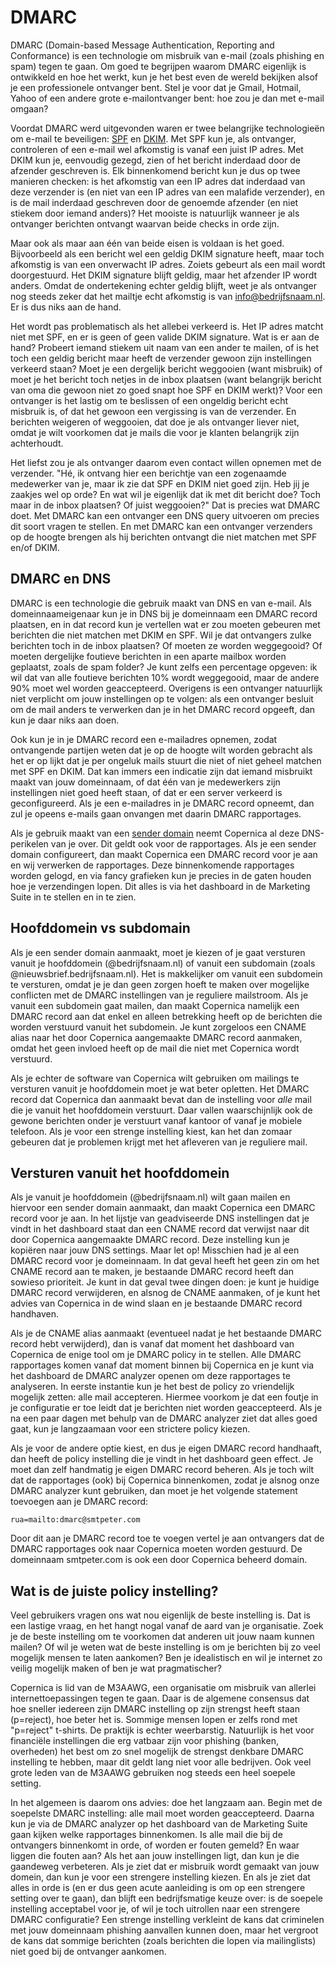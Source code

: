 # DMARC

DMARC (Domain-based Message Authentication, Reporting and Conformance) is een
technologie om misbruik van e-mail (zoals phishing en spam) tegen te gaan. Om 
goed te begrijpen waarom DMARC eigenlijk is ontwikkeld en hoe het werkt, kun je 
het best even de wereld bekijken alsof je een professionele ontvanger bent. Stel 
je voor dat je Gmail, Hotmail, Yahoo of een andere grote e-mailontvanger bent: 
hoe zou je dan met e-mail omgaan?

Voordat DMARC werd uitgevonden waren er twee belangrijke technologieën om e-mail
te beveiligen: [SPF](spf) en [DKIM](dkim). Met SPF kun je, als ontvanger, 
controleren of een e-mail wel afkomstig is vanaf een juist IP adres. Met DKIM kun
je, eenvoudig gezegd, zien of het bericht inderdaad door de afzender geschreven is. 
Elk binnenkomend bericht kun je dus op twee manieren checken: is het afkomstig 
van een IP adres dat inderdaad van deze verzender is (en niet van een IP adres van 
een malafide verzender), en is de mail inderdaad geschreven door de genoemde 
afzender (en niet stiekem door iemand anders)? Het mooiste is natuurlijk 
wanneer je als ontvanger berichten ontvangt waarvan beide checks in orde zijn.

Maar ook als maar aan één van beide eisen is voldaan is het goed. Bijvoorbeeld
als een bericht wel een geldig DKIM signature heeft, maar toch afkomstig is van
een onverwacht IP adres. Zoiets gebeurt als een mail wordt doorgestuurd. Het DKIM
signature blijft geldig, maar het afzender IP wordt anders. Omdat de ondertekening
echter geldig blijft, weet je als ontvanger nog steeds zeker dat het mailtje echt
afkomstig is van info@bedrijfsnaam.nl. Er is dus niks aan de hand.

Het wordt pas problematisch als het allebei verkeerd is. Het IP adres matcht
niet met SPF, en er is geen of geen valide DKIM signature. Wat is er aan de hand?
Probeert iemand stiekem uit naam van een ander te mailen, of is het
toch een geldig bericht maar heeft de verzender gewoon zijn instellingen verkeerd
staan? Moet je een dergelijk bericht weggooien (want misbruik) of moet je het
bericht toch netjes in de inbox plaatsen (want belangrijk bericht van oma die
gewoon niet zo goed snapt hoe SPF en DKIM werkt)? Voor een ontvanger is het
lastig om te beslissen of een ongeldig bericht echt misbruik is, of dat het gewoon
een vergissing is van de verzender. En berichten weigeren of weggooien, dat doe je 
als ontvanger liever niet, omdat je wilt voorkomen dat je mails die voor je klanten
belangrijk zijn achterhoudt.

Het liefst zou je als ontvanger daarom even contact willen opnemen met de verzender.
"Hé, ik ontvang hier een berichtje van een zogenaamde medewerker van je, maar ik 
zie dat SPF en DKIM niet goed zijn. Heb jij je zaakjes wel op orde? En wat wil 
je eigenlijk dat ik met dit bericht doe? Toch maar in de inbox plaatsen? Of 
juist weggooien?" Dat is precies wat DMARC doet. Met DMARC kan een ontvanger een 
DNS query uitvoeren om precies dit soort vragen te stellen. En met DMARC kan een
ontvanger verzenders op de hoogte brengen als hij berichten ontvangt die niet
matchen met SPF en/of DKIM.


## DMARC en DNS

DMARC is een technologie die gebruik maakt van DNS en van e-mail. Als domeinnaameigenaar
kun je in DNS bij je domeinnaam een DMARC record plaatsen, en in dat record kun 
je vertellen wat er zou moeten gebeuren met berichten die niet matchen met DKIM en SPF.
Wil je dat ontvangers zulke berichten toch in de inbox plaatsen? Of moeten ze worden
weggegooid? Of moeten dergelijke foutieve berichten in een aparte mailbox worden
geplaatst, zoals de spam folder? Je kunt zelfs een percentage opgeven: ik wil dat
van alle foutieve berichten 10% wordt weggegooid, maar de andere 90% moet wel
worden geaccepteerd. Overigens is een ontvanger natuurlijk niet verplicht om jouw 
instellingen op te volgen: als een ontvanger besluit om de mail anders
te verwerken dan je in het DMARC record opgeeft, dan kun je daar niks aan doen.

Ook kun je in je DMARC record een e-mailadres opnemen, zodat ontvangende partijen
weten dat je op de hoogte wilt worden gebracht als het er op lijkt dat je per 
ongeluk mails stuurt die niet of niet geheel matchen met SPF en DKIM. Dat kan 
immers een indicatie zijn dat iemand misbruikt maakt van jouw domeinnaam, of dat 
één van je medewerkers zijn instellingen niet goed heeft staan, of dat er een 
server verkeerd is geconfigureerd. Als je een e-mailadres in je DMARC record 
opneemt, dan zul je opeens e-mails gaan onvangen met daarin DMARC rapportages.

Als je gebruik maakt van een [sender domain](sender-domains) neemt Copernica al
deze DNS-perikelen van je over. Dit geldt ook voor de rapportages. Als je een 
sender domain configureert, dan maakt Copernica een DMARC record voor je aan en
wij verwerken de rapportages. Deze binnenkomende rapportages worden gelogd, en 
via fancy grafieken kun je precies in de gaten houden hoe je verzendingen lopen. 
Dit alles is via het dashboard in de Marketing Suite in te stellen en in te zien.


## Hoofddomein vs subdomain

Als je een sender domain aanmaakt, moet je kiezen of je gaat versturen vanuit
je hoofddomein (@bedrijfsnaam.nl) of vanuit een subdomain (zoals 
@nieuwsbrief.bedrijfsnaam.nl). Het is makkelijker om vanuit een subdomein te 
versturen, omdat je je dan geen zorgen hoeft te maken over mogelijke conflicten 
met de DMARC instellingen van je reguliere mailstroom. Als je vanuit een subdomein 
gaat mailen, dan maakt Copernica namelijk een DMARC record aan dat enkel en alleen
betrekking heeft op de berichten die worden verstuurd vanuit het subdomein. Je 
kunt zorgeloos een CNAME alias naar het door Copernica aangemaakte DMARC record 
aanmaken, omdat het geen invloed heeft op de mail die niet met Copernica
wordt verstuurd.

Als je echter de software van Copernica wilt gebruiken om mailings te versturen 
vanuit je hoofddomein moet je wat beter opletten. Het DMARC record dat Copernica
dan aanmaakt bevat dan de instelling voor *alle* mail die je vanuit het hoofddomein
verstuurt. Daar vallen waarschijnlijk ook de gewone berichten onder je verstuurt
vanaf kantoor of vanaf je mobiele telefoon. Als je voor een strenge instelling
kiest, kan het dan zomaar gebeuren dat je problemen krijgt met het afleveren van
je reguliere mail.


## Versturen vanuit het hoofddomein

Als je vanuit je hoofddomein (@bedrijfsnaam.nl) wilt gaan mailen en hiervoor
een sender domain aanmaakt, dan maakt Copernica een DMARC record voor je aan.
In het lijstje van geadviseerde DNS instellingen dat je vindt in het dashboard
staat dan een CNAME record dat verwijst naar dit door Copernica aangemaakte DMARC 
record. Deze instelling kun je kopiëren naar jouw DNS settings. Maar let op! 
Misschien had je al een DMARC record voor je domeinnaam. In dat geval heeft het
geen zin om het CNAME record aan te maken, je bestaande DMARC record heeft dan 
sowieso prioriteit. Je kunt in dat geval twee dingen doen: je kunt je huidige 
DMARC record verwijderen, en alsnog de CNAME aanmaken, of je kunt het advies van 
Copernica in de wind slaan en je bestaande DMARC record handhaven.

Als je de CNAME alias aanmaakt (eventueel nadat je het bestaande DMARC record
hebt verwijderd), dan is vanaf dat moment het dashboard van Copernica de enige
tool om je DMARC policy in te stellen. Alle DMARC rapportages komen vanaf dat 
moment binnen bij Copernica en je kunt via het dashboard de DMARC analyzer
openen om deze rapportages te analyseren. In eerste instantie kun je het best
de policy zo vriendelijk mogelijk zetten: alle mail accepteren. Hiermee voorkom
je dat een foutje in je configuratie er toe leidt dat je berichten niet worden
geaccepteerd. Als je na een paar dagen met behulp van de DMARC analyzer ziet
dat alles goed gaat, kun je langzaamaan voor een strictere policy kiezen.

Als je voor de andere optie kiest, en dus je eigen DMARC record handhaaft, dan 
heeft de policy instelling die je vindt in het dashboard geen effect. Je moet 
dan zelf handmatig je eigen DMARC record beheren. Als je toch wilt dat de rapportages
(ook) bij Copernica binnenkomen, zodat je alsnog onze DMARC analyzer kunt
gebruiken, dan moet je het volgende statement toevoegen aan je DMARC record:

    rua=mailto:dmarc@smtpeter.com
    
Door dit aan je DMARC record toe te voegen vertel je aan ontvangers dat de DMARC
rapportages ook naar Copernica moeten worden gestuurd. De domeinnaam smtpeter.com
is ook een door Copernica beheerd domain.


## Wat is de juiste policy instelling?

Veel gebruikers vragen ons wat nou eigenlijk de beste instelling is. Dat is een
lastige vraag, en het hangt nogal vanaf de aard van je organisatie. Zoek je de 
beste instelling om te voorkomen dat anderen uit jouw naam kunnen mailen? Of wil 
je weten wat de beste instelling is om je berichten bij zo veel mogelijk 
mensen te laten aankomen? Ben je idealistisch en wil je internet zo veilig mogelijk
maken of ben je wat pragmatischer? 

Copernica is lid van de M3AAWG, een organisatie om misbruik van allerlei 
internettoepassingen tegen te gaan. Daar is de algemene consensus dat hoe sneller 
iedereen zijn DMARC instelling op zijn strengst heeft staan (p=reject), hoe beter 
het is. Sommige mensen lopen er zelfs rond met "p=reject" t-shirts. De praktijk
is echter weerbarstig. Natuurlijk is het voor financiële instellingen die erg 
vatbaar zijn voor phishing (banken, overheden) het best om zo snel mogelijk de 
strengst denkbare DMARC instelling te hebben, maar dit geldt lang niet voor alle 
bedrijven. Ook veel grote leden van de M3AAWG gebruiken nog steeds een heel 
soepele setting.

In het algemeen is daarom ons advies: doe het langzaam aan. Begin met de soepelste
DMARC instelling: alle mail moet worden geaccepteerd. Daarna kun je via de DMARC
analyzer op het dashboard van de Marketing Suite gaan kijken welke rapportages 
binnenkomen. Is alle mail die bij de ontvangers binnenkomt in orde, of worden er 
fouten gemeld? En waar liggen die fouten aan? Als het aan jouw instellingen ligt,
dan kun je die gaandeweg verbeteren. Als je ziet dat er misbruik wordt gemaakt 
van jouw domein, dan kun je voor een strengere instelling kiezen. En als je ziet
dat alles in orde is (en er dus geen acute aanleiding is om op een strengere 
setting over te gaan), dan blijft een bedrijfsmatige keuze over: is de soepele
instelling acceptabel voor je, of wil je toch uitrollen naar een strengere 
DMARC configuratie? Een strenge instelling verkleint de kans dat criminelen
met jouw domeinnaam phishing aanvallen kunnen doen, maar het vergroot de kans
dat sommige berichten (zoals berichten die lopen via mailinglists) niet goed bij
de ontvanger aankomen.

